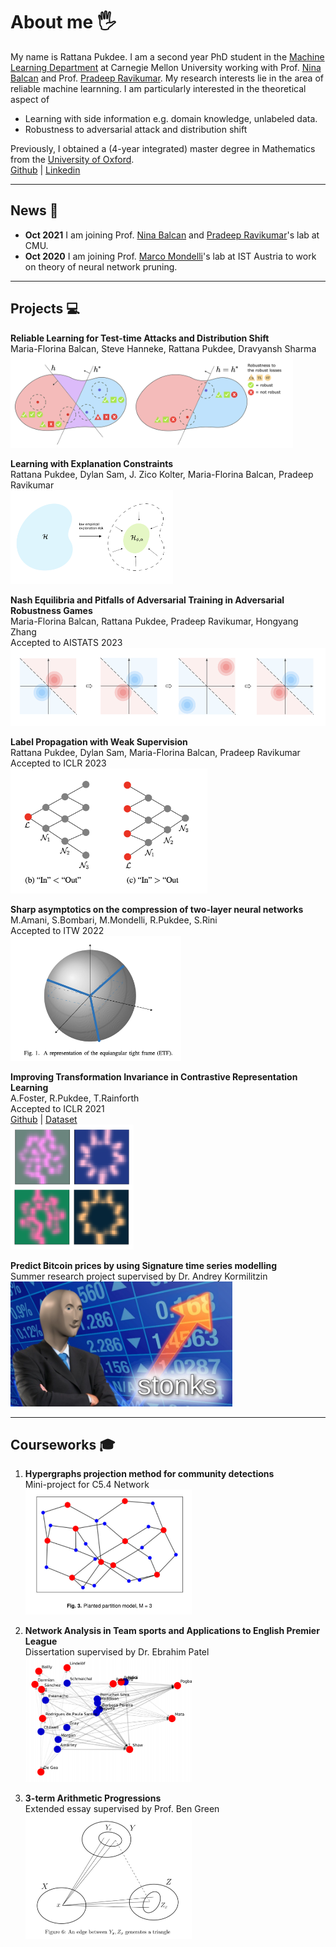 # About me 🖐
My name is Rattana Pukdee. I am a second year PhD student in the [Machine Learning Department](https://www.ml.cmu.edu/) at Carnegie Mellon University working with Prof. [Nina Balcan](http://www.cs.cmu.edu/~ninamf/) and Prof. [Pradeep Ravikumar](https://www.cs.cmu.edu/~pradeepr/). My research interests lie in the area of reliable machine learnning. I am particularly interested in the theoretical aspect of
- Learning with side information e.g. domain knowledge, unlabeled data. <br>
- Robustness to adversarial attack and distribution shift <br>


Previously, I obtained a (4-year integrated) master degree in Mathematics from the [University of Oxford](https://www.maths.ox.ac.uk/). <br>
[Github](https://github.com/rattaoup) | [Linkedin](https://www.linkedin.com/in/rattana-pukdee/)

***

## News 📢
* **Oct 2021** I am joining Prof. [Nina Balcan](http://www.cs.cmu.edu/~ninamf/) and [Pradeep Ravikumar](https://www.cs.cmu.edu/~pradeepr/)'s lab at CMU.
* **Oct 2020** I am joining Prof. [Marco Mondelli](https://ist.ac.at/en/research/mondelli-group/)'s lab at IST Austria to work on theory of neural network pruning.

***

## Projects 💻

**Reliable Learning for Test-time Attacks and Distribution Shift** <br>
Maria-Florina Balcan, Steve Hanneke, Rattana Pukdee, Dravyansh Sharma <br>
[<img src="robust_losses.png"  height="150">](https://arxiv.org/abs/2304.03370)

**Learning with Explanation Constraints** <br>
Rattana Pukdee, Dylan Sam, J. Zico Kolter, Maria-Florina Balcan, Pradeep Ravikumar <br>
[<img src="explanation_constraint.png"  height="150">](https://arxiv.org/abs/2303.14496)


**Nash Equilibria and Pitfalls of Adversarial Training in Adversarial Robustness Games** <br>
Maria-Florina Balcan, Rattana Pukdee, Pradeep Ravikumar, Hongyang Zhang <br>
Accepted to AISTATS 2023 <br>
[<img src="nash_adv.png"  height="125">](https://arxiv.org/abs/2210.12606)


**Label Propagation with Weak Supervision**<br>
Rattana Pukdee, Dylan Sam, Maria-Florina Balcan, Pradeep Ravikumar <br>
Accepted to ICLR 2023 <br>
[<img src="LPA_weaksup.png"  height="200">](https://arxiv.org/abs/2210.03594)




**Sharp asymptotics on the compression of two-layer neural networks**<br>
M.Amani, S.Bombari, M.Mondelli, R.Pukdee, S.Rini <br>
Accepted to ITW 2022 <br>
[<img src="ETF.png"  height="200">](https://arxiv.org/pdf/2205.08199.pdf)


**Improving Transformation Invariance in Contrastive Representation Learning**<br>
A.Foster, R.Pukdee, T.Rainforth <br>
Accepted to ICLR 2021 <br>
[Github](https://github.com/ae-foster/invclr) | [Dataset](https://github.com/rattaoup/spirograph) <br>
[<img src="spirograph3.png"  height="200">](https://arxiv.org/abs/2010.09515)


**Predict Bitcoin prices by using Signature time series modelling** <br>
Summer research project supervised by Dr. Andrey Kormilitzin <br>
[<img src="stonk.jpg"  height="200">](https://towardsdatascience.com/predict-bitcoin-prices-by-using-signature-time-series-modelling-cf3100a882cc)

***

## Courseworks 🎓
1. **Hypergraphs projection method for community detections** <br>
Mini-project for C5.4 Network <br>
[<img src="hypergraph.png"  height="200">](Mini_project___Network_2020.pdf)

2. **Network Analysis in Team sports and Applications to English Premier League** <br>
Dissertation supervised by Dr. Ebrahim Patel <br>
[<img src="dissertation.png"  height="200">](Network_dissertation_2020.pdf)

3. **3-term Arithmetic Progressions**<br>
Extended essay supervised by Prof. Ben Green <br>
[<img src="3term_arithmetic.png"  height="200">](3_term_arithmetic_progression_HT.pdf)
